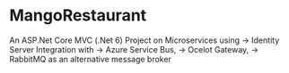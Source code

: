 # MangoRestaurant
An ASP.Net Core MVC (.Net 6) Project on Microservices using 
-> Identity Server Integration with 
-> Azure Service Bus, 
-> Ocelot Gateway, 
-> RabbitMQ as an alternative message broker

